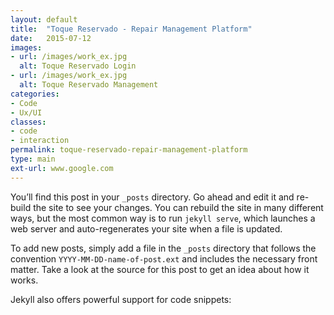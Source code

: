 ```yaml
---
layout: default
title:  "Toque Reservado - Repair Management Platform"
date:   2015-07-12
images: 
- url: /images/work_ex.jpg
  alt: Toque Reservado Login
- url: /images/work_ex.jpg
  alt: Toque Reservado Management
categories:
- Code
- Ux/UI
classes:
- code
- interaction
permalink: toque-reservado-repair-management-platform
type: main
ext-url: www.google.com
---
```

You’ll find this post in your `_posts` directory. Go ahead and edit it and re-build the site to see your changes. You can rebuild the site in many different ways, but the most common way is to run `jekyll serve`, which launches a web server and auto-regenerates your site when a file is updated.

To add new posts, simply add a file in the `_posts` directory that follows the convention `YYYY-MM-DD-name-of-post.ext` and includes the necessary front matter. Take a look at the source for this post to get an idea about how it works.

Jekyll also offers powerful support for code snippets: